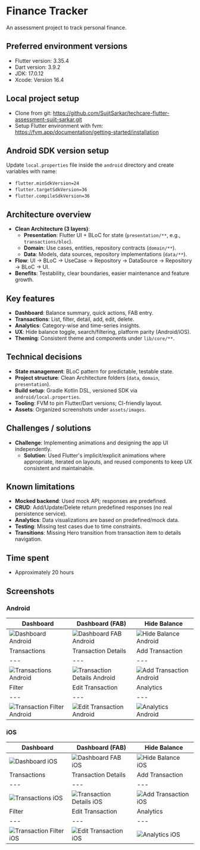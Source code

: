 # Finance Tracker
An assessment project to track personal finance.

## Preferred environment versions
- Flutter version: 3.35.4
- Dart version: 3.9.2
- JDK: 17.0.12
- Xcode: Version 16.4

## Local project setup
- Clone from git: https://github.com/SujitSarkar/techcare-flutter-assessment-sujit-sarkar.git
- Setup Flutter environment with fvm: https://fvm.app/documentation/getting-started/installation

## Android SDK version setup
Update `local.properties` file inside the `android` directory and create variables with name:
- `flutter.minSdkVersion=24`
- `flutter.targetSdkVersion=36`
- `flutter.compileSdkVersion=36`

## Architecture overview

- **Clean Architecture (3 layers)**:
  - **Presentation**: Flutter UI + BLoC for state (`presentation/**`, e.g., `transactions/bloc`).
  - **Domain**: Use cases, entities, repository contracts (`domain/**`).
  - **Data**: Models, data sources, repository implementations (`data/**`).
- **Flow**: UI → BLoC → UseCase → Repository → DataSource → Repository → BLoC → UI.
- **Benefits**: Testability, clear boundaries, easier maintenance and feature growth.

## Key features

- **Dashboard**: Balance summary, quick actions, FAB entry.
- **Transactions**: List, filter, detail, add, edit, delete.
- **Analytics**: Category-wise and time-series insights.
- **UX**: Hide balance toggle, search/filtering, platform parity (Android/iOS).
- **Theming**: Consistent theme and components under `lib/core/**`.

## Technical decisions

- **State management**: BLoC pattern for predictable, testable state.
- **Project structure**: Clean Architecture folders (`data`, `domain`, `presentation`).
- **Build setup**: Gradle Kotlin DSL, versioned SDK via `android/local.properties`.
- **Tooling**: FVM to pin Flutter/Dart versions; CI-friendly layout.
- **Assets**: Organized screenshots under `assets/images`.

## Challenges / solutions

- **Challenge**: Implementing animations and designing the app UI independently.
  - **Solution**: Used Flutter's implicit/explicit animations where appropriate, iterated on layouts, and reused components to keep UX consistent and maintainable.

## Known limitations

- **Mocked backend**: Used mock API; responses are predefined.
- **CRUD**: Add/Update/Delete return predefined responses (no real persistence service).
- **Analytics**: Data visualizations are based on predefined/mock data.
- **Testing**: Missing test cases due to time constraints.
- **Transitions**: Missing Hero transition from transaction item to details navigation.

## Time spent
- Approximately 20 hours

## Screenshots

### Android

| Dashboard | Dashboard (FAB) | Hide Balance |
|---|---|---|
| ![Dashboard Android](assets/android_ss/dashboard_android.png) | ![Dashboard FAB Android](assets/android_ss/dashboard_fav_android.png) | ![Hide Balance Android](assets/android_ss/hide_balance_android.png) |
| Transactions | Transaction Details | Add Transaction |
|---|---|---|
| ![Transactions Android](assets/android_ss/transactions_android.png) | ![Transaction Details Android](assets/android_ss/transaction_details_android.png) | ![Add Transaction Android](assets/android_ss/add_transaction_android.png) |
| Filter | Edit Transaction | Analytics |
|---|---|---|
| ![Transaction Filter Android](assets/android_ss/transaction_filter.png) | ![Edit Transaction Android](assets/android_ss/edit_transaction_android.png) | ![Analytics Android](assets/android_ss/analytics_android.png) |

### iOS

| Dashboard | Dashboard (FAB) | Hide Balance |
|---|---|---|
| ![Dashboard iOS](assets/ios_ss/dashboard_ios.png) | ![Dashboard FAB iOS](assets/ios_ss/dashboard_fab_ios.png) | ![Hide Balance iOS](assets/ios_ss/hide_balance_ios.png) |
| Transactions | Transaction Details | Add Transaction |
|---|---|---|
| ![Transactions iOS](assets/ios_ss/transactions_ios.png) | ![Transaction Details iOS](assets/ios_ss/transaction_details_ios.png) | ![Add Transaction iOS](assets/ios_ss/add_transaction_ios.png) |
| Filter | Edit Transaction | Analytics |
|---|---|---|
| ![Transaction Filter iOS](assets/ios_ss/transaction_filter_ios.png) | ![Edit Transaction iOS](assets/ios_ss/edit_transaction_ios.png) | ![Analytics iOS](assets/ios_ss/analytics_ios.png) |